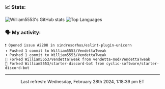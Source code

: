 ### 📈 Stats:
![William5553's GitHub stats](https://github-readme-stats.vercel.app/api?username=william5553&show_icons=true&theme=dark&include_all_commits=true&count_private=true&hide_border=true)
![Top Languages](https://github-readme-stats.vercel.app/api/top-langs/?username=william5553&langs_count=10&layout=compact&theme=dark&include_all_commits=true&count_private=true&hide_border=true)

### 🗣 My activity:
```
❗️ Opened issue #2288 in sindresorhus/eslint-plugin-unicorn
⬆️ Pushed 1 commit to William5553/VendettaTweak
⬆️ Pushed 1 commit to William5553/VendettaTweak
🍴 Forked William5553/VendettaTweak from vendetta-mod/VendettaTweak
🍴 Forked William5553/starter-discord-bot from cyclic-software/starter-discord-bot
```

------------
<p align="center">Last refresh: Wednesday, February 28th 2024, 1:18:39 pm ET</p>
